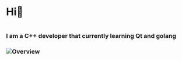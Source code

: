 <h1> Hi👋<h1>

<h3>I am a C++ developer that currently learning Qt and golang<h3>

![Overview](https://github.com/QtEnjoyer/stats/blob/master/generated/overview.svg)

<!--
**QtEnjoyer/QtEnjoyer** is a ✨ _special_ ✨ repository because its `README.md` (this file) appears on your GitHub profile.

Here are some ideas to get you started:

- 🔭 I’m currently working on ...
- 🌱 I’m currently learning ...
- 👯 I’m looking to collaborate on ...
- 🤔 I’m looking for help with ...
- 💬 Ask me about ...
- 📫 How to reach me: ...
- 😄 Pronouns: ...
- ⚡ Fun fact: ...
-->
